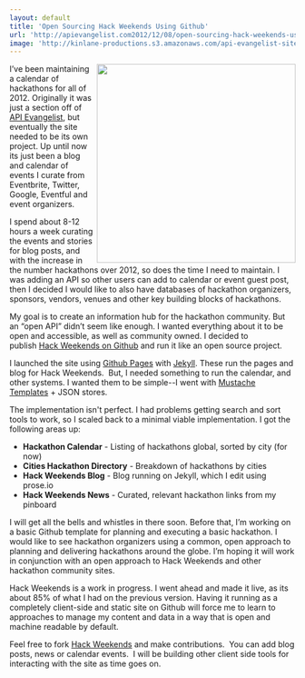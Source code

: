 ```yaml
---
layout: default
title: 'Open Sourcing Hack Weekends Using Github'
url: 'http://apievangelist.com2012/12/08/open-sourcing-hack-weekends-using-github/'
image: 'http://kinlane-productions.s3.amazonaws.com/api-evangelist-site/blog/Tag-Cloud-Hack-Weekends-Github.png'
---
```



<p>
     <a href="http://hackweekends.com/index.html" target="_blank"><img src="https://s3.amazonaws.com/kinlane-productions/hackweekends/Tag-Cloud-Hack-Weekends-Github.png"  width="350" align="right" /></a>
</p>
<p>
     I’ve been maintaining a calendar of hackathons for all of 2012. Originally it was just a section off of <a title="API Evangelist" href="http://apievangelist.com">API Evangelist</a>, but eventually the site needed to be its own project. Up until now its just been a blog and calendar of events I curate from Eventbrite, Twitter, Google, Eventful and event organizers.
</p>
<p>
     I spend about 8-12 hours a week curating the events and stories for blog posts, and with the increase in the number hackathons over 2012, so does the time I need to maintain. I was adding an API so other users can add to calendar or event guest post, then I decided I would like to also have databases of hackathon organizers, sponsors, vendors, venues and other key building blocks of hackathons.
</p>
<p>
     My goal is to create an information hub for the hackathon community. But an “open API” didn’t seem like enough. I wanted everything about it to be open and accessible, as well as community owned. I decided to publish <a title="Hack Weekends" href="http://hackweekends.com/index.html">Hack Weekends on Github</a> and run it like an open source project.
</p>
<p>
     I launched the site using <a title="Github Pages" href="http://pages.github.com/">Github Pages</a> with <a title="Jekyll" href="https://github.com/mojombo/jekyll">Jekyll</a>. These run the pages and blog for Hack Weekends.  But, I needed something to run the calendar, and other systems. I wanted them to be simple--I went with <a href="http://mustache.github.com/">Mustache Templates</a> + JSON stores.
</p>
<p>
     The implementation isn't perfect. I had problems getting search and sort tools to work, so I scaled back to a minimal viable implementation. I got the following areas up:
</p>
<ul >
     <li>
          <strong>Hackathon Calendar</strong> - Listing of hackathons global, sorted by city (for now)
     </li>
     <li>
          <strong>Cities Hackathon Directory</strong> - Breakdown of hackathons by cities
     </li>
     <li>
          <strong>Hack Weekends Blog</strong> - Blog running on Jekyll, which I edit using prose.io
     </li>
     <li>
          <strong>Hack Weekends News</strong> - Curated, relevant hackathon links from my pinboard
     </li>
</ul>
<p>
     I will get all the bells and whistles in there soon. Before that, I’m working on a basic Github template for planning and executing a basic hackathon. I would like to see hackathon organizers using a common, open approach to planning and delivering hackathons around the globe. I’m hoping it will work in conjunction with an open approach to Hack Weekends and other hackathon community sites.
</p>
<p>
     Hack Weekends is a work in progress. I went ahead and made it live, as its about 85% of what I had on the previous version. Having it running as a completely client-side and static site on Github will force me to learn to approaches to manage my content and data in a way that is open and machine readable by default.  
</p>
<p>
     Feel free to fork <a href="https://github.com/kinlane/hack-weekends">Hack Weekends</a> and make contributions.  You can add blog posts, news or calendar events.  I will be building other client side tools for interacting with the site as time goes on.  
</p>
